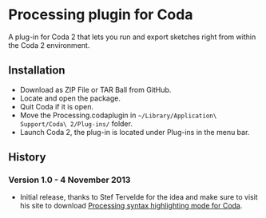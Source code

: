 Processing plugin for Coda
==========================

A plug-in for Coda 2 that lets you run and export sketches right from within the Coda 2 environment.

Installation
------------

* Download as ZIP File or TAR Ball from GitHub.
* Locate and open the package. 
* Quit Coda if it is open.
* Move the Processing.codaplugin in `~/Library/Application\ Support/Coda\ 2/Plug-ins/` folder.
* Launch Coda 2, the plug-in is located under Plug-ins in the menu bar.

History
-------

### Version 1.0 - 4 November 2013
* Initial release, thanks to Stef Tervelde for the idea and make sure to visit his site to download [Processing syntax highlighting mode for Coda](http://processing.steftervelde.nl).
